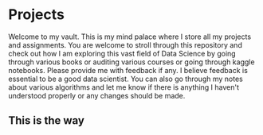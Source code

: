 # Projects
Welcome to my vault. This is my mind palace where I store all my projects and assignments. You are welcome to stroll through this repository and check out how I am exploring this vast field of Data Science by going through various books or auditing various courses or going through kaggle notebooks.
Please provide me with feedback if any.
I believe feedback is essential to be a good data scientist. You can also go through my notes about various algorithms and let me know if there is anything I haven't understood properly or any changes should be made.

## This is the way
